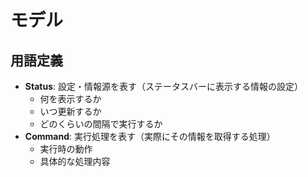 # モデル

## 用語定義

- **Status**: 設定・情報源を表す（ステータスバーに表示する情報の設定）
  - 何を表示するか
  - いつ更新するか
  - どのくらいの間隔で実行するか
- **Command**: 実行処理を表す（実際にその情報を取得する処理）
  - 実行時の動作
  - 具体的な処理内容

